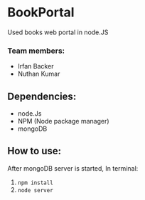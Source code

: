 # BookPortal
Used books web portal in node.JS
### Team members:
* Irfan Backer
* Nuthan Kumar

## Dependencies:
* node.Js
* NPM (Node package manager)
* mongoDB

## How to use:
After mongoDB server is started,
In terminal:
1. `npm install`
2. `node server`
  

